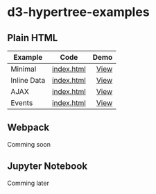 # d3-hypertree-examples


## Plain HTML

| Example       | Code          | Demo  |
| ------------- |:-------------:| -----:|
| Minimal       | [index.html](https://github.com/glouwa/d3-hypertree-examples/blob/master/examples-html/minimal-generated/index.html)    | [View](https://glouwa.github.io/d3-hypertree-examples/examples-html/minimal-generated/) |
| Inline Data   | [index.html](https://github.com/glouwa/d3-hypertree-examples/blob/master/examples-html/minimal-inlinedata/index.html)   | [View](https://glouwa.github.io/d3-hypertree-examples/examples-html/minimal-inlinedata/) |
| AJAX          | [index.html](https://github.com/glouwa/d3-hypertree-examples/blob/master/examples-html/minimal-ajax/index.html)    | [View](https://glouwa.github.io/d3-hypertree-examples/examples-html/minimal-ajax/) |
| Events        | [index.html](https://github.com/glouwa/d3-hypertree-examples/blob/master/examples-html/mouse-events/index.html)    | [View](https://glouwa.github.io/d3-hypertree-examples/examples-html/mouse-events/) |


## Webpack
Comming soon

## Jupyter Notebook
Comming later

